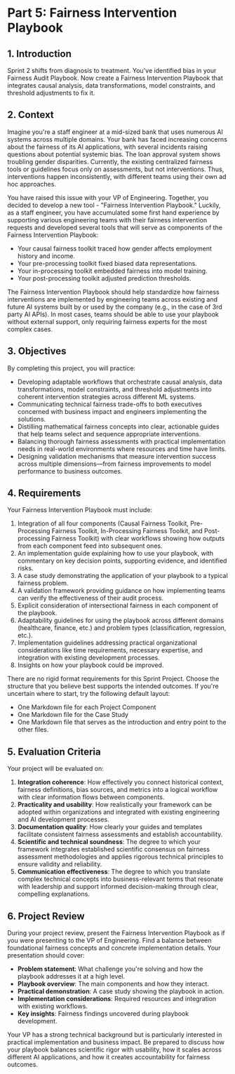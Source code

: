 # Part 5: Fairness Intervention Playbook

## 1. Introduction

Sprint 2 shifts from diagnosis to treatment. You've identified bias in your Fairness Audit Playbook. Now create a Fairness Intervention Playbook that integrates causal analysis, data transformations, model constraints, and threshold adjustments to fix it.

## 2. Context

Imagine you're a staff engineer at a mid-sized bank that uses numerous AI systems across multiple domains. Your bank has faced increasing concerns about the fairness of its AI applications, with several incidents raising questions about potential systemic bias. The loan approval system shows troubling gender disparities. Currently, the existing centralized fairness tools or guidelines focus only on assessments, but not interventions. Thus, interventions happen inconsistently, with different teams using their own ad hoc approaches.

You have raised this issue with your VP of Engineering. Together, you decided to develop a new tool - "Fairness Intervention Playbook." Luckily, as a staff engineer, you have accumulated some first hand experience by supporting various engineering teams with their fairness intervention requests and developed several tools that will serve as components of the Fairness Intervention Playbook:

- Your causal fairness toolkit traced how gender affects employment history and income.
- Your pre-processing toolkit fixed biased data representations.
- Your in-processing toolkit embedded fairness into model training.
- Your post-processing toolkit adjusted prediction thresholds.

The Fairness Intervention Playbook should help standardize how fairness interventions are implemented by engineering teams across existing and future AI systems built by or used by the company (e.g., in the case of 3rd party AI APIs). In most cases, teams should be able to use your playbook without external support, only requiring fairness experts for the most complex cases.

## 3. Objectives

By completing this project, you will practice:

- Developing adaptable workflows that orchestrate causal analysis, data transformations, model constraints, and threshold adjustments into coherent intervention strategies across different ML systems.
- Communicating technical fairness trade-offs to both executives concerned with business impact and engineers implementing the solutions.
- Distilling mathematical fairness concepts into clear, actionable guides that help teams select and sequence appropriate interventions.
- Balancing thorough fairness assessments with practical implementation needs in real-world environments where resources and time have limits.
- Designing validation mechanisms that measure intervention success across multiple dimensions—from fairness improvements to model performance to business outcomes.

## 4. Requirements

Your Fairness Intervention Playbook must include:

1. Integration of all four components (Causal Fairness Toolkit, Pre-Processing Fairness Toolkit, In-Processing Fairness Toolkit, and Post-processing Fairness Toolkit) with clear workflows showing how outputs from each component feed into subsequent ones.
2. An implementation guide explaining how to use your playbook, with commentary on key decision points, supporting evidence, and identified risks.
3. A case study demonstrating the application of your playbook to a typical fairness problem.
4. A validation framework providing guidance on how implementing teams can verify the effectiveness of their audit process.
5. Explicit consideration of intersectional fairness in each component of the playbook.
6. Adaptability guidelines for using the playbook across different domains (healthcare, finance, etc.) and problem types (classification, regression, etc.).
7. Implementation guidelines addressing practical organizational considerations like time requirements, necessary expertise, and integration with existing development processes.
8. Insights on how your playbook could be improved.

There are no rigid format requirements for this Sprint Project. Choose the structure that you believe best supports the intended outcomes.
If you're uncertain where to start, try the following default layout:

- One Markdown file for each Project Component
- One Markdown file for the Case Study
- One Markdown file that serves as the introduction and entry point to the other files.

## 5. Evaluation Criteria

Your project will be evaluated on:

1. **Integration coherence**: How effectively you connect historical context, fairness definitions, bias sources, and metrics into a logical workflow with clear information flows between components.
2. **Practicality and usability**: How realistically your framework can be adopted within organizations and integrated with existing engineering and AI development processes.
3. **Documentation quality**: How clearly your guides and templates facilitate consistent fairness assessments and establish accountability.
4. **Scientific and technical soundness**: The degree to which your framework integrates established scientific consensus on fairness assessment methodologies and applies rigorous technical principles to ensure validity and reliability.
5. **Communication effectiveness**: The degree to which you translate complex technical concepts into business-relevant terms that resonate with leadership and support informed decision-making through clear, compelling explanations.

## 6. Project Review

During your project review, present the Fairness Intervention Playbook as if you were presenting to the VP of Engineering. Find a balance between foundational fairness concepts and concrete implementation details. Your presentation should cover:

- **Problem statement**: What challenge you're solving and how the playbook addresses it at a high level.
- **Playbook overview**: The main components and how they interact.
- **Practical demonstration**: A case study showing the playbook in action.
- **Implementation considerations**: Required resources and integration with existing workflows.
- **Key insights**: Fairness findings uncovered during playbook development.

Your VP has a strong technical background but is particularly interested in practical implementation and business impact. Be prepared to discuss how your playbook balances scientific rigor with usability, how it scales across different AI applications, and how it creates accountability for fairness outcomes.
